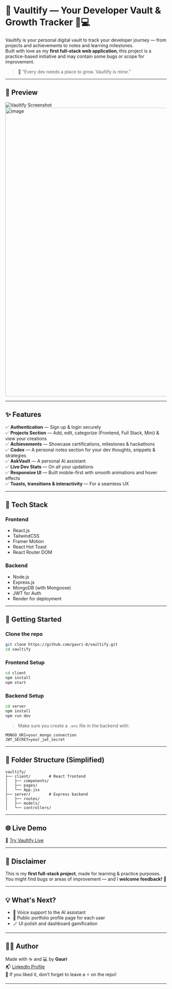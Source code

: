# 🚀 Vaultify — Your Developer Vault & Growth Tracker 🧠💻

Vaultify is your personal digital vault to track your developer journey — from projects and achievements to notes and learning milestones.  
Built with love as my **first full-stack web application**, this project is a practice-based initiative and may contain some bugs or scope for improvement.

> 🌱 “Every dev needs a place to grow. Vaultify is mine.”

---

## 📸 Preview

![Vaultify Screenshot](link-to-screenshot-if-any)
<img width="1885" height="902" alt="image" src="https://github.com/user-attachments/assets/a936503f-1d9b-432d-9191-4df5f7e2034b" />


---

## ✨ Features

✅ **Authentication** — Sign up & login securely  
✅ **Projects Section** — Add, edit, categorize (Frontend, Full Stack, Mini) & view your creations  
✅ **Achievements** — Showcase certifications, milestones & hackathons  
✅ **Codex** — A personal notes section for your dev thoughts, snippets & strategies  
✅ **AskVault** — A personal AI assistant  
✅ **Live Dev Stats** — On all your updations   
✅ **Responsive UI** — Built mobile-first with smooth animations and hover effects  
✅ **Toasts, transitions & interactivity** — For a seamless UX  

---

## 🧠 Tech Stack

### Frontend
- React.js
- TailwindCSS
- Framer Motion
- React Hot Toast
- React Router DOM

### Backend
- Node.js
- Express.js
- MongoDB (with Mongoose)
- JWT for Auth
- Render for deployment

---

## 🚀 Getting Started

### Clone the repo

```bash
git clone https://github.com/gauri-8/vaultify.git
cd vaultify
```

### Frontend Setup

```bash
cd client
npm install
npm start
```

### Backend Setup

```bash
cd server
npm install
npm run dev
```

> Make sure you create a `.env` file in the backend with:
```env
MONGO_URI=your_mongo_connection
JWT_SECRET=your_jwt_secret
```

---

## 📁 Folder Structure (Simplified)

```
vaultify/
├── client/        # React frontend
│   ├── components/
│   ├── pages/
│   └── App.jsx
├── server/        # Express backend
│   ├── routes/
│   ├── models/
│   └── controllers/
```

---

## 🌐 Live Demo

🔗 [Try Vaultify Live](https://vaultify-silk.vercel.app/)  


---


## 📌 Disclaimer

This is my **first full-stack project**, made for learning & practice purposes.  
You might find bugs or areas of improvement — and I **welcome feedback!** 🙌

---

## 💡 What's Next?

- 🔁 Voice support to the AI assistant   
- 🎨 Public portfolio profile page for each user  
- 🪄 UI polish and dashboard gamification  

---


## 🧑‍💻 Author

Made with ☕ and 💻 by **Gauri**  
📬 [LinkedIn Profile](www.linkedin.com/in/gauri18)  
🌟 If you liked it, don’t forget to leave a ⭐ on the repo!

---
